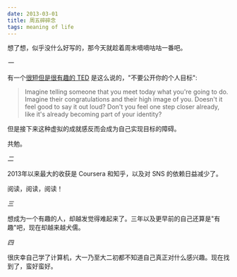 ```yaml
---
date: 2013-03-01
title: 周五碎碎念
tags: meaning of life
---
```

想了想，似乎没什么好写的，那今天就趁着周末嘀嘀咕咕一番吧。

*一*

有一个[很短但是很有趣的 TED](http://www.ted.com/talks/derek_sivers_keep_your_goals_to_yourself.html) 是这么说的，"不要公开你的个人目标":
> Imagine telling someone that you meet today what you're going to do. Imagine their congratulations and their high image of you. Doesn't it feel good to say it out loud? Don't you feel one step closer already, like it's already becoming part of your identity?

但是接下来这种虚拟的成就感反而会成为自己实现目标的障碍。

共勉。

*二*

2013年以来最大的收获是 Coursera 和知乎，以及对 SNS 的依赖日益减少了。

阅读，阅读，阅读！

*三*

想成为一个有趣的人，却越发觉得难起来了。三年以及更早前的自己还算是"有趣"吧，现在却越来越犬儒。

*四*

很庆幸自己学了计算机，大一乃至大二初都不知道自己真正对什么感兴趣。现在找到了，蛮好蛮好。
